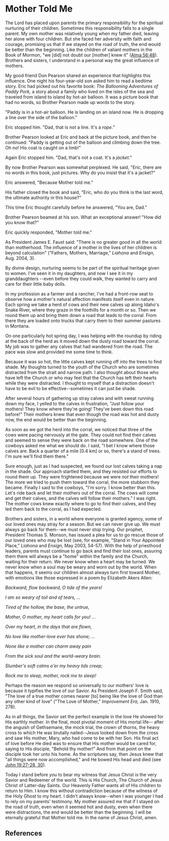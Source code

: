 # Mother Told Me

The Lord has placed upon parents the primary responsibility for the spiritual
nurturing of their children. Sometimes this responsibility falls to a single
parent. My own mother was relatively young when my father died, leaving her
alone with four children. But she faced her adversity with faith and courage,
promising us that if we stayed on the road of truth, the end would be better
than the beginning. Like the children of valiant mothers in the Book of
Mormon, "we [did] not doubt our [mother] knew it" ([Alma
56:48](/scriptures/bofm/alma/56.48?lang=eng#47)). Brothers and sisters, I
understand in a personal way the great influence of mothers.

My good friend Don Pearson shared an experience that highlights this
influence. One night his four-year-old son asked him to read a bedtime story.
Eric had picked out his favorite book: _The Ballooning Adventures of Paddy
Pork,_ a story about a family who lived on the isles of the sea and traveled
from island to island by hot-air balloon. It was a picture book that had no
words, so Brother Pearson made up words to the story.

"Paddy is in a hot-air balloon. He is landing on an island now. He is dropping
a line over the side of the balloon."

Eric stopped him. "Dad, that is not a line. It's a _rope._"

Brother Pearson looked at Eric and back at the picture book, and then he
continued: "Paddy is getting out of the balloon and climbing down the tree. Oh
no! His coat is caught on a limb!"

Again Eric stopped him. "Dad, that's not a coat. It's a _jacket._"

By now Brother Pearson was somewhat perplexed. He said, "Eric, there are no
words in this book, just pictures. Why do you insist that it's a jacket?"

Eric answered, "Because Mother told me."

His father closed the book and said, "Eric, who do you think is the last word,
the ultimate authority in this house?"

This time Eric thought carefully before he answered, "You are, Dad."

Brother Pearson beamed at his son. What an exceptional answer! "How did you
know that?"

Eric quickly responded, "Mother told me."

As President James E. Faust said: "There is no greater good in all the world
than motherhood. The influence of a mother in the lives of her children is
beyond calculation" ("Fathers, Mothers, Marriage," _Liahona_ and _Ensign,_
Aug. 2004, 3).

By divine design, nurturing seems to be part of the spiritual heritage given
to women. I've seen it in my daughters, and now I see it in my granddaughters
--even before they could walk, they wanted to carry and care for their little
baby dolls.

In my profession as a farmer and a rancher, I've had a front-row seat to
observe how a mother's natural affection manifests itself even in nature. Each
spring we take a herd of cows and their new calves up along Idaho's Snake
River, where they graze in the foothills for a month or so. Then we round them
up and bring them down a road that leads to the corral. From there they are
loaded onto trucks that carry them to their summer pastures in Montana.

On one particularly hot spring day, I was helping with the roundup by riding
at the back of the herd as it moved down the dusty road toward the corral. My
job was to gather any calves that had wandered from the road. The pace was
slow and provided me some time to think.

Because it was so hot, the little calves kept running off into the trees to
find shade. My thoughts turned to the youth of the Church who are sometimes
distracted from the strait and narrow path. I also thought about those who
have left the Church or who may feel that the Church has left their hearts
while they were distracted. I thought to myself that a distraction doesn't
have to be evil to be effective--sometimes it can just be shade.

After several hours of gathering up stray calves and with sweat running down
my face, I yelled to the calves in frustration, "Just follow your mothers!
They know where they're going! They've been down this road before!" Their
mothers knew that even though the road was hot and dusty now, the end would be
better than the beginning.

As soon as we got the herd into the corral, we noticed that three of the cows
were pacing nervously at the gate. They could not find their calves and seemed
to sense they were back on the road somewhere. One of the cowboys asked me
what we should do. I said, "I bet I know where those calves are. Back a
quarter of a mile [0.4 km] or so, there's a stand of trees. I'm sure we'll
find them there."

Sure enough, just as I had suspected, we found our lost calves taking a nap in
the shade. Our approach startled them, and they resisted our efforts to round
them up. They were frightened because we were _not_ their mothers! The more we
tried to push them toward the corral, the more stubborn they became. Finally I
said to the cowboys, "I'm sorry. I know better than this. Let's ride back and
let their mothers out of the corral. The cows will come and get their calves,
and the calves will follow their mothers." I was right. The mother cows knew
exactly where to go to find their calves, and they led them back to the
corral, as I had expected.

Brothers and sisters, in a world where everyone is granted agency, some of our
loved ones may stray for a season. But we can never give up. We must always go
back for them--we must never stop trying. Our prophet, President Thomas S.
Monson, has issued a plea for us to go rescue those of our loved ones who may
be lost (see, for example, "Stand in Your Appointed Place," _Liahona_ and
_Ensign,_ May 2003, 54-57). With the help of priesthood leaders, parents must
continue to go back and find their lost ones, assuring them there will always
be a "home" within the family and the Church, waiting for their return. We
never know when a heart may be turned. We never know when a soul may be weary
and worn out by the world. When that happens, it seems our children almost
always turn first toward Mother, with emotions like those expressed in a poem
by Elizabeth Akers Allen:

_Backward, flow backward, O tide of the years!_

_I am so weary of toil and of tears, ..._

_Tired of the hollow, the base, the untrue,_

_Mother, O mother, my heart calls for you! ..._

_Over my heart, in the days that are flown,_

_No love like mother-love ever has shone; ..._

_None like a mother can charm away pain_

_From the sick soul and the world-weary brain._

_Slumber's soft calms o'er my heavy lids creep;_

_Rock me to sleep, mother, rock me to sleep!_

Perhaps the reason we respond so universally to our mothers' love is because
it typifies the love of our Savior. As President Joseph F. Smith said, "The
love of a true mother comes nearer [to] being like the love of God than any
other kind of love" ("The Love of Mother," _Improvement Era,_ Jan. 1910, 278).

As in all things, the Savior set the perfect example in the love He showed for
His earthly mother. In the final, most pivotal moment of His mortal life--
after the anguish of Gethsemane, the mock trial, the crown of thorns, the
heavy cross to which He was brutally nailed--Jesus looked down from the cross
and saw His mother, Mary, who had come to be with her Son. His final act of
love before He died was to ensure that His mother would be cared for, saying
to His disciple, "Behold thy mother!" And from that point on the disciple took
her unto his home. As the scriptures say, then Jesus knew that "all things
were now accomplished," and He bowed His head and died (see [John 19:27-28,
30](/scriptures/nt/john/19.27-28,30?lang=eng#26)).

Today I stand before you to bear my witness that Jesus Christ is the very
Savior and Redeemer of the world. This is His Church, The Church of Jesus
Christ of Latter-day Saints. Our Heavenly Father wants all of His children to
return to Him. I know this without contradiction because of the witness of the
Holy Ghost to my heart. I didn't always know--when I was younger I had to rely
on my parents' testimony. My mother assured me that if I stayed on the road of
truth, even when it seemed hot and dusty, even when there were distractions,
the end would be better than the beginning. I will be eternally grateful that
Mother told me. In the name of Jesus Christ, amen.

## References

